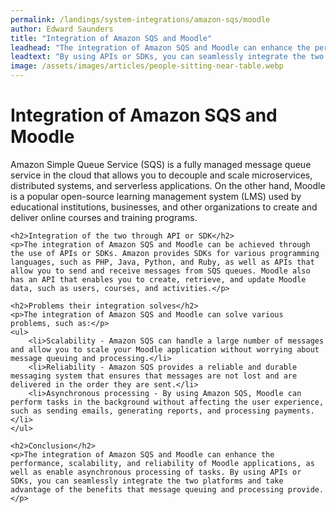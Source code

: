 ```yaml
---
permalink: /landings/system-integrations/amazon-sqs/moodle
author: Edward Saunders
title: "Integration of Amazon SQS and Moodle"
leadhead: "The integration of Amazon SQS and Moodle can enhance the performance, scalability, and reliability of Moodle applications, as well as enable asynchronous processing of tasks"
leadtext: "By using APIs or SDKs, you can seamlessly integrate the two platforms and take advantage of the benefits that message queuing and processing provide."
image: /assets/images/articles/people-sitting-near-table.webp
---
```

<div class="arttext">	<h1>Integration of Amazon SQS and Moodle</h1>
	<p>Amazon Simple Queue Service (SQS) is a fully managed message queue service in the cloud that allows you to decouple and scale microservices, distributed systems, and serverless applications. On the other hand, Moodle is a popular open-source learning management system (LMS) used by educational institutions, businesses, and other organizations to create and deliver online courses and training programs.</p>

	<h2>Integration of the two through API or SDK</h2>
	<p>The integration of Amazon SQS and Moodle can be achieved through the use of APIs or SDKs. Amazon provides SDKs for various programming languages, such as PHP, Java, Python, and Ruby, as well as APIs that allow you to send and receive messages from SQS queues. Moodle also has an API that enables you to create, retrieve, and update Moodle data, such as users, courses, and activities.</p>

	<h2>Problems their integration solves</h2>
	<p>The integration of Amazon SQS and Moodle can solve various problems, such as:</p>
	<ul>
		<li>Scalability - Amazon SQS can handle a large number of messages and allow you to scale your Moodle application without worrying about message queuing and processing.</li>
		<li>Reliability - Amazon SQS provides a reliable and durable messaging system that ensures that messages are not lost and are delivered in the order they are sent.</li>
		<li>Asynchronous processing - By using Amazon SQS, Moodle can perform tasks in the background without affecting the user experience, such as sending emails, generating reports, and processing payments.</li>
	</ul>

	<h2>Conclusion</h2>
	<p>The integration of Amazon SQS and Moodle can enhance the performance, scalability, and reliability of Moodle applications, as well as enable asynchronous processing of tasks. By using APIs or SDKs, you can seamlessly integrate the two platforms and take advantage of the benefits that message queuing and processing provide.</p>
</div>